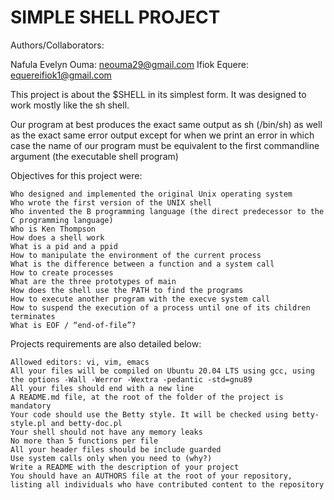 # SIMPLE SHELL PROJECT
Authors/Collaborators: 

Nafula Evelyn Ouma: neouma29@gmail.com
Ifiok Equere: equereifiok1@gmail.com

This project is about the $SHELL in its simplest form.
It was designed to work mostly like the sh shell.

Our program at best produces the exact same output as sh (/bin/sh) as well as the exact same error output except for when we print an error in which case the name of our program must be equivalent to the first commandline argument (the executable shell program)

Objectives for this project were:
~~~~
Who designed and implemented the original Unix operating system
Who wrote the first version of the UNIX shell
Who invented the B programming language (the direct predecessor to the C programming language)
Who is Ken Thompson
How does a shell work
What is a pid and a ppid
How to manipulate the environment of the current process
What is the difference between a function and a system call
How to create processes
What are the three prototypes of main
How does the shell use the PATH to find the programs
How to execute another program with the execve system call
How to suspend the execution of a process until one of its children terminates
What is EOF / “end-of-file”?
~~~~

Projects requirements are also detailed below:
~~~~
Allowed editors: vi, vim, emacs
All your files will be compiled on Ubuntu 20.04 LTS using gcc, using the options -Wall -Werror -Wextra -pedantic -std=gnu89
All your files should end with a new line
A README.md file, at the root of the folder of the project is mandatory
Your code should use the Betty style. It will be checked using betty-style.pl and betty-doc.pl
Your shell should not have any memory leaks
No more than 5 functions per file
All your header files should be include guarded
Use system calls only when you need to (why?)
Write a README with the description of your project
You should have an AUTHORS file at the root of your repository, listing all individuals who have contributed content to the repository
~~~~
